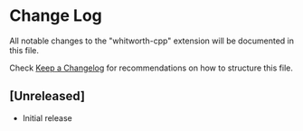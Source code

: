 # Change Log
All notable changes to the "whitworth-cpp" extension will be documented in this file.

Check [Keep a Changelog](http://keepachangelog.com/) for recommendations on how to structure this file.

## [Unreleased]
- Initial release
